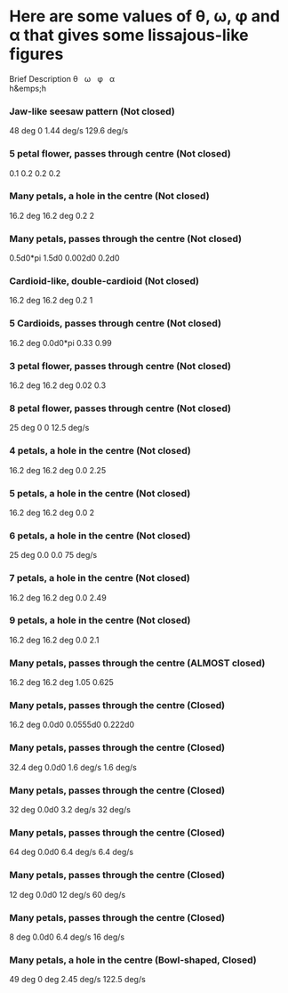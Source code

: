 # Here are some values of θ, ω, φ and α that gives some lissajous-like figures

Brief Description
θ   ω   φ   α			
h&emps;h
### Jaw-like seesaw pattern (Not closed)
48 deg			0			1.44 deg/s		129.6 deg/s

### 5 petal flower, passes through centre (Not closed)
0.1				0.2			0.2				0.2

### Many petals, a hole in the centre (Not closed)
16.2 deg		16.2 deg	0.2				2

### Many petals, passes through the centre (Not closed)
0.5d0*pi		1.5d0		0.002d0			0.2d0

### Cardioid-like, double-cardioid (Not closed)
16.2 deg		16.2 deg	0.2				1

### 5 Cardioids, passes through centre (Not closed)
16.2 deg		0.0d0*pi	0.33			0.99

### 3 petal flower, passes through centre (Not closed)
16.2 deg		16.2 deg	0.02			0.3

### 8 petal flower, passes through centre (Not closed)
25 deg			0			0				12.5 deg/s

### 4 petals, a hole in the centre (Not closed)
16.2 deg		16.2 deg	0.0				2.25

### 5 petals, a hole in the centre (Not closed)
16.2 deg		16.2 deg	0.0				2

### 6 petals, a hole in the centre (Not closed)
25 deg			0.0			0.0				75 deg/s

### 7 petals, a hole in the centre (Not closed)
16.2 deg		16.2 deg	0.0				2.49

### 9 petals, a hole in the centre (Not closed)
16.2 deg		16.2 deg	0.0				2.1

### Many petals, passes through the centre (ALMOST closed)
16.2 deg		16.2 deg	1.05			0.625

### Many petals, passes through the centre (Closed)
16.2 deg		0.0d0		0.0555d0		0.222d0

### Many petals, passes through the centre (Closed)
32.4 deg		0.0d0		1.6 deg/s		1.6 deg/s

### Many petals, passes through the centre (Closed)
32 deg			0.0d0		3.2 deg/s		32 deg/s

### Many petals, passes through the centre (Closed)
64 deg			0.0d0		6.4 deg/s		6.4 deg/s

### Many petals, passes through the centre (Closed)
12 deg			0.0d0		12 deg/s		60 deg/s

### Many petals, passes through the centre (Closed)
8 deg			0.0d0		6.4 deg/s		16 deg/s

### Many petals, a hole in the centre (Bowl-shaped, Closed)
49 deg			0 deg		2.45 deg/s		122.5 deg/s

